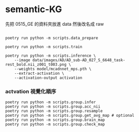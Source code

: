 # semantic-KG
先把 0515_GE 的資料夾放進 data 然後改名成 raw

```shell

poetry run python -m scripts.data_prepare
```

```shell
poetry run python -m scripts.train
```

```shell
poetry run python -m scripts.inference \
    --image data/images/AD/AD_sub-AD_027_S_6648_task-rest_bold.nii_z001_t003.png \
    --weights model/mcadnnet_mps.pth \
    --extract-activation \
    --activation-output activation
```

### actvation 視覺化順序
```shell
poetry run python -m scripts.group.infer
poetry run python -m scripts.group.acc_nii
poetry run python -m scripts.group.resample
poetry run python -m scripts.group.get_avg_map # optional
poetry run python -m scripts.group.brain_map
poetry run python -m scripts.group.check_map
```